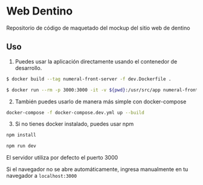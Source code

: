 # Web Dentino

Repositorio de código de maquetado del mockup del sitio web de dentino

## Uso

1. Puedes usar la aplicación directamente usando el contenedor de desarrollo.

```bash
$ docker build --tag numeral-front-server -f dev.Dockerfile .
```

```bash
$ docker run --rm -p 3000:3000 -it -v ${pwd}:/usr/src/app numeral-front-server
```

2. También puedes usarlo de manera más simple con docker-compose

```bash
docker-compose -f docker-compose.dev.yml up --build
```

3. Si no tienes docker instalado, puedes usar npm

```bash
npm install
```

```bash
npm run dev
```

El servidor utiliza por defecto el puerto 3000

Si el navegador no se abre automáticamente, ingresa manualmente en tu navegador a `localhost:3000`
